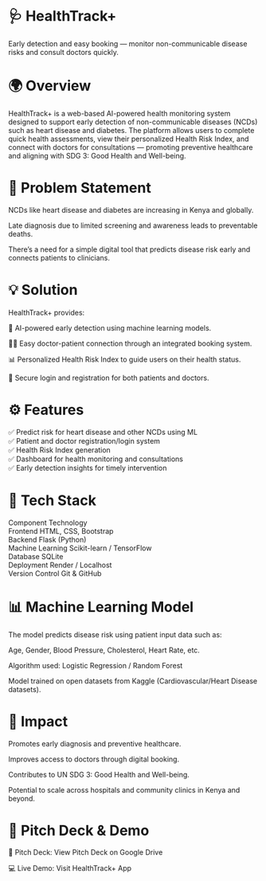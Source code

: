 # **🩺 HealthTrack+**

Early detection and easy booking — monitor non-communicable disease risks and consult doctors quickly.

# **🌍 Overview**

HealthTrack+ is a web-based AI-powered health monitoring system designed to support early detection of non-communicable diseases (NCDs) such as heart disease and diabetes.
The platform allows users to complete quick health assessments, view their personalized Health Risk Index, and connect with doctors for consultations — promoting preventive healthcare and aligning with SDG 3: Good Health and Well-being.

# **🧩 Problem Statement**

NCDs like heart disease and diabetes are increasing in Kenya and globally.

Late diagnosis due to limited screening and awareness leads to preventable deaths.

There’s a need for a simple digital tool that predicts disease risk early and connects patients to clinicians.

# **💡 Solution**

HealthTrack+ provides:

🧠 AI-powered early detection using machine learning models.

👨‍⚕️ Easy doctor-patient connection through an integrated booking system.

📊 Personalized Health Risk Index to guide users on their health status.

🔐 Secure login and registration for both patients and doctors.

# **⚙️ Features**

✅ Predict risk for heart disease and other NCDs using ML <br>
✅ Patient and doctor registration/login system <br>
✅ Health Risk Index generation <br>
✅ Dashboard for health monitoring and consultations <br>
✅ Early detection insights for timely intervention <br>

# **🧠 Tech Stack**
Component	Technology <br>
Frontend	HTML, CSS, Bootstrap <br>
Backend	Flask (Python) <br>
Machine Learning	Scikit-learn / TensorFlow <br>
Database	SQLite <br>
Deployment	Render / Localhost <br>
Version Control	Git & GitHub <br>
# **📊 Machine Learning Model**

The model predicts disease risk using patient input data such as:

Age, Gender, Blood Pressure, Cholesterol, Heart Rate, etc.

Algorithm used: Logistic Regression / Random Forest

Model trained on open datasets from Kaggle (Cardiovascular/Heart Disease datasets).
# **🌱 Impact**

Promotes early diagnosis and preventive healthcare.

Improves access to doctors through digital booking.

Contributes to UN SDG 3: Good Health and Well-being.

Potential to scale across hospitals and community clinics in Kenya and beyond.

# **🧾 Pitch Deck & Demo**

📄 Pitch Deck: View Pitch Deck on Google Drive

💻 Live Demo: Visit HealthTrack+ App

